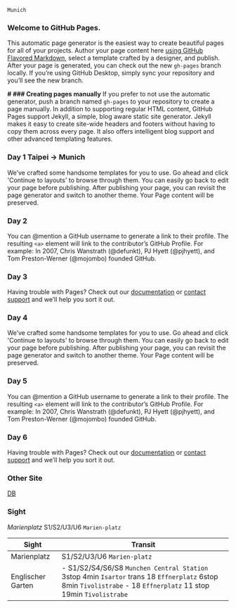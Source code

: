 ```
Munich
```
### Welcome to GitHub Pages.
This automatic page generator is the easiest way to create beautiful pages for all of your projects. Author your page content here [using GitHub Flavored Markdown](https://guides.github.com/features/mastering-markdown/), select a template crafted by a designer, and publish. After your page is generated, you can check out the new `gh-pages` branch locally. If you’re using GitHub Desktop, simply sync your repository and you’ll see the new branch.

**# ### Creating pages manually**
If you prefer to not use the automatic generator, push a branch named `gh-pages` to your repository to create a page manually. In addition to supporting regular HTML content, GitHub Pages support Jekyll, a simple, blog aware static site generator. Jekyll makes it easy to create site-wide headers and footers without having to copy them across every page. It also offers intelligent blog support and other advanced templating features.

### Day 1 Taipei -> Munich
We’ve crafted some handsome templates for you to use. Go ahead and click 'Continue to layouts' to browse through them. You can easily go back to edit your page before publishing. After publishing your page, you can revisit the page generator and switch to another theme. Your Page content will be preserved.

### Day 2
You can @mention a GitHub username to generate a link to their profile. The resulting `<a>` element will link to the contributor’s GitHub Profile. For example: In 2007, Chris Wanstrath (@defunkt), PJ Hyett (@pjhyett), and Tom Preston-Werner (@mojombo) founded GitHub.

### Day 3
Having trouble with Pages? Check out our [documentation](https://help.github.com/pages) or [contact support](https://github.com/contact) and we’ll help you sort it out.

### Day 4
We’ve crafted some handsome templates for you to use. Go ahead and click 'Continue to layouts' to browse through them. You can easily go back to edit your page before publishing. After publishing your page, you can revisit the page generator and switch to another theme. Your Page content will be preserved.

### Day 5
You can @mention a GitHub username to generate a link to their profile. The resulting `<a>` element will link to the contributor’s GitHub Profile. For example: In 2007, Chris Wanstrath (@defunkt), PJ Hyett (@pjhyett), and Tom Preston-Werner (@mojombo) founded GitHub.

### Day 6
Having trouble with Pages? Check out our [documentation](https://help.github.com/pages) or [contact support](https://github.com/contact) and we’ll help you sort it out.

### Other Site
[DB](https://bahn.com)

### Sight
*Marienplatz*<a>
S1/S2/U3/U6 `Marien-platz`

Sight | Transit
------------ | -------------
Marienplatz | S1/S2/U3/U6 `Marien-platz`
Englischer Garten | - S1/S2/S4/S6/S8 `Munchen Central Station` 3stop 4min `Isartor` trans 18  `Effnerplatz`  6stop 8min `Tivolistrabe` - 18 `Effnerplatz` 11 stop 19min `Tivolistrabe`
